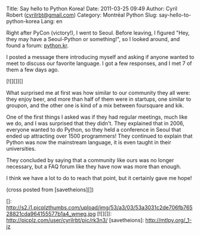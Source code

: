 Title: Say hello to Python Korea!
Date: 2011-03-25 09:49
Author: Cyril Robert (cyrilrbt@gmail.com)
Category: Montréal Python
Slug: say-hello-to-python-korea
Lang: en

<!--:en-->

Right after PyCon (victory!), I went to Seoul. Before leaving, I figured
"Hey, they may have a Seoul-Python or something!", so I looked around,
and found a forum: [python.kr][].

I posted a message there introducing myself and asking if anyone wanted
to meet to discuss our favorite language. I got a few responses, and I
met 7 of them a few days ago.

[![][]][]

What surprised me at first was how similar to our community they all
were: they enjoy beer, and more than half of them were in startups, one
similar to groupon, and the other one is kind of a mix between
foursquare and kik.

One of the first things I asked was if they had regular meetings, much
like we do, and I was surprised that they didn't. They explained that in
2006, everyone wanted to do Python, so they held a conference in Seoul
that ended up attracting over 1500 programmers! They continued to
explain that Python was now the mainstream language, it is even taught
in their universities.

They concluded by saying that a community like ours was no longer
necessary, but a FAQ forum like they have now was more than enough.

I think we have a lot to do to reach that point, but it certainly gave
me hope!

(cross posted from [savetheions][])

  [python.kr]: http://python.kr/
  []: http://s2.i1.picplzthumbs.com/upload/img/53/a3/03/53a3031c2de706fb76528821cda964155577b1a4_wmeg.jpg
  [![][]]: http://picplz.com/user/cyrilrbt/pic/rk3n3/
  [savetheions]: http://mtlpy.org/_1-jz
